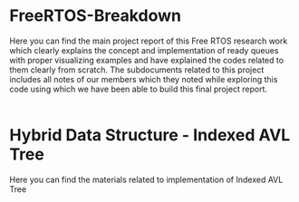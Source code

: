 # FreeRTOS-Breakdown
Here you can find the main project report of this Free RTOS research work which clearly explains the concept and implementation of ready queues
with proper visualizing examples and have explained the codes related to them clearly from scratch.
The subdocuments related to this project includes all notes of our members which they noted while exploring this code using which we have been 
able to build this final project report.<br/><br/>
<h1>Hybrid Data Structure - Indexed AVL Tree</h1>
Here you can find the materials related to implementation of Indexed AVL Tree
